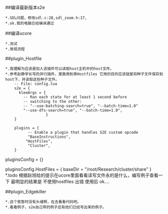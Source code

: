 ##编译最新版本s2e

	*.SDL问题，修改sdl.c:28,sdl_zoom.h:17,
	*.ok.我的电脑已经编译通过
	
##编译ucore

	*.测试
	*.常规流程
	
##plugin_Hostfile

	*.我理解为应该是加入该插件可以读取host主机中的host文件。
	*.参考赵静学长写的并行插件，里面用到来Hostfiles 它用的目的应该就是将种子文件保存到host下，并读取这些种子文件。 
		-- File: config.lua
		s2e = {
		  kleeArgs = {
		    -- Run each state for at least 1 second before
		    -- switching to the other:
		    -- "--use-batching-search=true", "--batch-time=1.0"
		    "--use-dfs-search=true", "--batch-time=1.0",
					  }
		}

		plugins = {
			  -- Enable a plugin that handles S2E custom opcode
			  "BaseInstructions",
			 "HostFiles",
			  "Cluster",
		}

pluginsConfig = {}

pluginsConfig.HostFiles = {
  baseDir = "/root/Research/cluster/share"
}
	*.todo
		根据赵旭给的提示在ucore里面看看读写文件永的是什么，编写例子查看一下
		最明显的结果是 不使用hostfiles 出错 使用后 ok....
		
##plugin_Edgekiller

	*.这个我暂时没有头绪啊，在去看看代码吧。
	*.看看例子，s2e自己带的例子还有他们已经写出来的例子。
